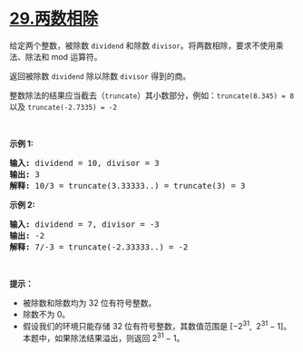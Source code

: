 # [29.两数相除](https://leetcode.cn/problems/divide-two-integers/)

<p>给定两个整数，被除数&nbsp;<code>dividend</code>&nbsp;和除数&nbsp;<code>divisor</code>。将两数相除，要求不使用乘法、除法和 mod 运算符。</p>

<p>返回被除数&nbsp;<code>dividend</code>&nbsp;除以除数&nbsp;<code>divisor</code>&nbsp;得到的商。</p>

<p>整数除法的结果应当截去（<code>truncate</code>）其小数部分，例如：<code>truncate(8.345) = 8</code> 以及 <code>truncate(-2.7335) = -2</code></p>

<p>&nbsp;</p>

<p><strong>示例&nbsp;1:</strong></p>

<pre><strong>输入:</strong> dividend = 10, divisor = 3
<strong>输出:</strong> 3
<strong>解释: </strong>10/3 = truncate(3.33333..) = truncate(3) = 3</pre>

<p><strong>示例&nbsp;2:</strong></p>

<pre><strong>输入:</strong> dividend = 7, divisor = -3
<strong>输出:</strong> -2
<strong>解释:</strong> 7/-3 = truncate(-2.33333..) = -2</pre>

<p>&nbsp;</p>

<p><strong>提示：</strong></p>

<ul>
	<li>被除数和除数均为 32 位有符号整数。</li>
	<li>除数不为&nbsp;0。</li>
	<li>假设我们的环境只能存储 32 位有符号整数，其数值范围是 [&minus;2<sup>31</sup>,&nbsp; 2<sup>31&nbsp;</sup>&minus; 1]。本题中，如果除法结果溢出，则返回 2<sup>31&nbsp;</sup>&minus; 1。</li>
</ul>
